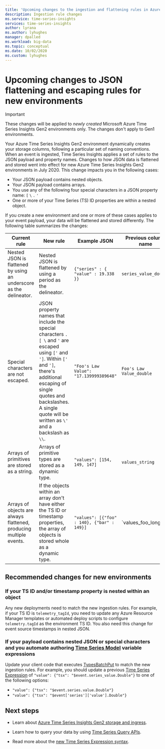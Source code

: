 ```yaml
---
title: 'Upcoming changes to the ingestion and flattening rules in Azure Time Series Insights Gen2 | Microsoft Docs'
description: Ingestion rule changes
ms.service: time-series-insights
services: time-series-insights
author: lyrana
ms.author: lyhughes
manager: dpalled
ms.workload: big-data
ms.topic: conceptual
ms.date: 10/02/2020
ms.custom: lyhughes
---
```


# Upcoming changes to JSON flattening and escaping rules for new environments

> [!IMPORTANT]
> These changes will be applied to *newly created* Microsoft Azure Time Series Insights Gen2 environments only. The changes don't apply to Gen1 environments.

Your Azure Time Series Insights Gen2 environment dynamically creates your storage columns, following a particular set of naming conventions. When an event is ingested, Time Series Insights applies a set of rules to the JSON payload and property names. Changes to how JSON data is flattened and stored went into effect for new Azure Time Series Insights Gen2 environments in July 2020. This change impacts you in the following cases:

* Your JSON payload contains nested objects.
* Your JSON payload contains arrays.
* You use any of the following four special characters in a JSON property name: `[` `\` `.` `'`
* One or more of your Time Series (TS) ID properties are within a nested object.

If you create a new environment and one or more of these cases applies to your event payload, your data will be flattened and stored differently. The following table summarizes the changes:

| Current rule | New rule | Example JSON | Previous column name | New column name
|---|---| ---| ---|  ---|
| Nested JSON is flattened by using an underscore as the delineator. |Nested JSON is flattened by using a period as the delineator.  | ``{"series" : { "value" : 19.338 }}`` | `series_value_double` |`series.value_double` |
| Special characters are not escaped. | JSON property names that include the special characters `.` `[`  `\` and `'` are escaped using `['` and `']`. Within `['` and `']`, there's additional escaping of single quotes and backslashes. A single quote will be written as `\'` and a backslash as `\\`.  | ```"Foo's Law Value": "17.139999389648"``` | `Foo's Law Value_double` | `['Foo\'s Law Value']_double` |
| Arrays of primitives are stored as a string. | Arrays of primitive types are stored as a dynamic type.  | `"values": [154, 149, 147]` | `values_string`  | `values_dynamic` |
Arrays of objects are always flattened, producing multiple events. | If the objects within an array don't have either the TS ID or timestamp properties, the array of objects is stored whole as a dynamic type. | `"values": [{"foo" : 140}, {"bar" : 149}]` | `values_foo_long | values_bar_long` | `values_dynamic` |

## Recommended changes for new environments

### If your TS ID and/or timestamp property is nested within an object

Any new deployments need to match the new ingestion rules. For example, if your TS ID is `telemetry_tagId`, you need to update any Azure Resource Manager templates or automated deploy scripts to configure `telemetry.tagId` as the environment TS ID. You also need this change for event source timestamps in nested JSON.

### If your payload contains nested JSON or special characters and you automate authoring [Time Series Model](./concepts-model-overview.md) variable expressions

Update your client code that executes [TypesBatchPut](/rest/api/time-series-insights/dataaccessgen2/timeseriestypes/executebatch#typesbatchput) to match the new ingestion rules. For example, you should update a previous [Time Series Expression](/rest/api/time-series-insights/reference-time-series-expression-syntax) of `"value": {"tsx": "$event.series_value.Double"}` to one of the following options:

* `"value": {"tsx": "$event.series.value.Double"}`
* `"value": {"tsx": "$event['series']['value'].Double"}`

## Next steps

* Learn about [Azure Time Series Insights Gen2 storage and ingress](./concepts-ingestion-overview.md).

* Learn how to query your data by using [Time Series Query APIs](./concepts-query-overview.md).

* Read more about the [new Time Series Expression syntax](/rest/api/time-series-insights/reference-time-series-expression-syntax).